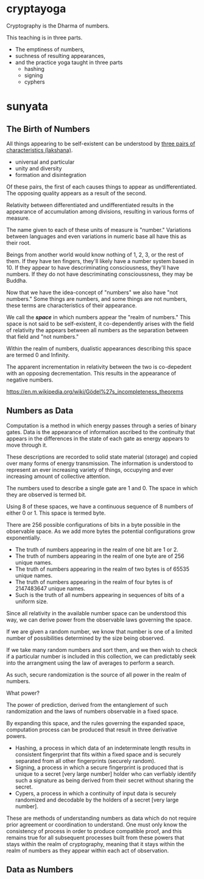 # cryptayoga

Cryptography is the Dharma of numbers.

This teaching is in three parts.
* The emptiness of numbers,
* suchness of resulting appearances,
* and the practice yoga taught in three parts
   * hashing
   * signing
   * cyphers

# sunyata

## The Birth of Numbers

All things appearing to be self-existent can be understood by
[three pairs of characteristics (lakshana)](https://plumvillage.org/books/understanding-our-mind).

* universal and particular
* unity and diversity
* formation and disintegration

Of these pairs, the first of each causes things to appear as undifferentiated.
The opposing quality appears as a result of the second.

Relativity between differentiated and undifferentiated results in the appearance
of accumulation among divisions, resulting in various forms of measure.

The name given to each of these units of measure is "number." Variations between languages
and even variations in numeric base all have this as their root.

Beings from another world would know nothing of 1, 2, 3, or the rest of them. If
they have ten fingers, they'll likely have a number system based in 10. If they
appear to have descriminating consciousness, they'll have numbers. If they do not 
have descriminating conscioussness, they may be Buddha.

Now that we have the idea-concept of "numbers" we also have "not numbers." Some
things are numbers, and some things are not numbers, these terms are characteristics
of their appearance.

We call the ***space*** in which numbers appear the "realm of numbers." This space is
not said to be self-existent, it co-dependently arises with the field of relativity
the appears between all numbers as the separation between that field and "not numbers."

Within the realm of numbers, dualistic appearances describing this space are termed 0 and Infinity.

The apparent incrementation in relativity between the two is co-depedent with an opposing decrementation. This results in the appearance of negative numbers.


https://en.m.wikipedia.org/wiki/Gödel%27s_incompleteness_theorems


## Numbers as Data

Computation is a method in which energy passes through a series of binary gates. Data is the appearance of information ascribed to the continuity that appears in the differences in the state of each gate as energy appears to move through it.

These descriptions are recorded to solid state material (storage) and copied over many forms of energy transmission. The information is understood to represent an ever increasing variety of things, occupying and ever increasing amount of collective attention.

The numbers used to describe a single gate are 1 and 0. The space in which they are observed is termed bit.

Using 8 of these spaces, we have a continuous sequence of 8 numbers of either 0 or 1. This space is termed byte.

There are 256 possible configurations of bits in a byte possible in the observable space. As we add more bytes the potential configurations grow exponentially.


* The truth of numbers appearing in the realm of one bit are 1 or 2.
* The truth of numbers appearing in the realm of one byte are of 256 unique names.
* The truth of numbers appearing in the realm of two bytes is of 65535 unique names.
* The truth of numbers appearing in the realm of four bytes is of 2147483647 unique names.
* Such is the truth of all numbers appearing in sequences of bits of a uniform size.


Since all relativity in the available number space can be understood this way, we can derive power from the observable laws governing the space.

If we are given a random number, we know that number is one of a limited number of possibilities determined by the size being observed.

If we take many random numbers and sort them, and we then wish to check if a particular number is included in this collection, we can predictably seek into the arrangment using the law of averages to perform a search.

As such, secure randomization is the source of all power in the realm of numbers.

What power?

The power of prediction, derived from the entanglement of such randomization and the laws of numbers observable in a fixed space.

By expanding this space, and the rules governing the expanded space, computation process can be produced that result in three derivative powers.

* Hashing, a process in which data of an indeterminate length results in consistent fingerprint that fits within a fixed space and is securely separated from all other fingerprints (securely random).
* Signing, a process in which a secure fingerprint is produced that is unique to a secret [very large number] holder who can verfiably identify such a signature as being derived from their secret without sharing the secret.
* Cypers, a process in which a continuity of input data is securely randomized and decodable by the holders of a secret [very large number].

These are methods of understanding numbers as data which do not require prior agreement or coordination to understand. One must only know the consistency of process in order to produce compatible proof, and this remains true for all subsequent processes built from these powers that stays within the realm of cryptography, meaning that it stays within the realm of numbers as they appear within each act of observation.



## Data as Numbers



